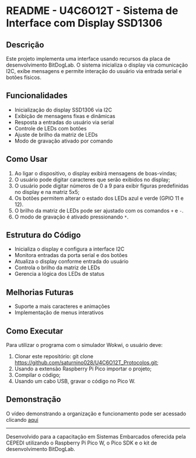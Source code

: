 # README - U4C6O12T - Sistema de Interface com Display SSD1306

## Descrição
Este projeto implementa uma interface usando recursos da placa de desenvolvimento BitDogLab. 
O sistema inicializa o display via comunicação I2C, exibe mensagens e permite interação do usuário via entrada serial e botões físicos.

## Funcionalidades
- Inicialização do display SSD1306 via I2C
- Exibição de mensagens fixas e dinâmicas
- Resposta a entradas do usuário via serial
- Controle de LEDs com botões
- Ajuste de brilho da matriz de LEDs
- Modo de gravação ativado por comando

## Como Usar
1. Ao ligar o dispositivo, o display exibirá mensagens de boas-vindas;
2. O usuário pode digitar caracteres que serão exibidos no display;
3. O usuário pode digitar números de 0 a 9 para exibir figuras predefinidas no display e na matriz 5x5;
5. Os botões permitem alterar o estado dos LEDs azul e verde (GPIO 11 e 12).
6. O brilho da matriz de LEDs pode ser ajustado com os comandos `+` e `-`.
7. O modo de gravação é ativado pressionando `*`.

## Estrutura do Código
- Inicializa o display e configura a interface I2C
- Monitora entradas da porta serial e dos botões
- Atualiza o display conforme entrada do usuário
- Controla o brilho da matriz de LEDs
- Gerencia a lógica dos LEDs de status

## Melhorias Futuras
- Suporte a mais caracteres e animações
- Implementação de menus interativos

## Como Executar

Para utilizar o programa com o simulador Wokwi, o usuário deve:

1. Clonar este repositório: git clone https://github.com/saturnino028/U4C6O12T_Protocolos.git;
2. Usando a extensão Raspberry Pi Pico importar o projeto;
3. Compilar o código;
4. Usando um cabo USB, gravar o código no Pico W.

## Demonstração

O vídeo demonstrando a organização e funcionamento pode ser acessado clicando [aqui](https://youtu.be/iuIILnC9dts)

---
Desenvolvido para a capacitação em Sistemas Embarcados oferecida pela CEPEDI utilizando o Raspberry Pi Pico W, o Pico SDK e o kit de desenvolvimento BitDogLab.
